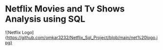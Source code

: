 # Netflix Movies and Tv Shows Analysis using SQL 
![Netflix Logo]{https://github.com/omkar3232/Netflix_Sql_Project/blob/main/net%20logo.jpg}
